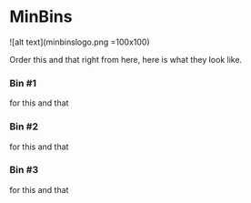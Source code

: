 # MinBins
 
![alt text](minbinslogo.png =100x100)

Order this and that right from here, here is what they look like.

### Bin #1

for this and that

### Bin #2

for this and that

### Bin #3

for this and that
